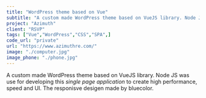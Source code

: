 ```yaml
---
title: "WordPress theme based on Vue"
subtitle: "A custom made WordPress theme based on VueJS library. Node JS was used for developing this single page application to create high performance, speed and UI"
project: "Azimuth"
client: "RSVP"
tags: ["Vue","WordPress","CSS","SPA",]
code_url: "private"
url: "https://www.azimuthre.com/"
image: "./computer.jpg"
image_phone: "./phone.jpg"
---
```


A custom made WordPress theme based on VueJS library.
Node JS was use for developing this *single page application* to create high performance, speed and UI.
The responisve desigen made by bluecolor.